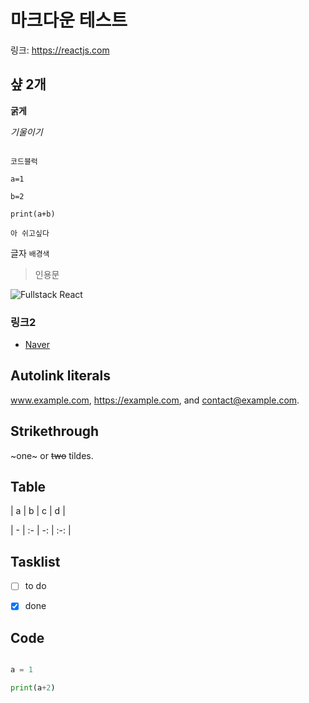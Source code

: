 # 마크다운 테스트

링크: https://reactjs.com



## 샾 2개



**굵게**



*기울이기*



```

코드블럭

a=1

b=2

print(a+b)

아 쉬고싶다

```



글자 `배경색`



> 인용문



![Fullstack React](https://dzxbosgk90qga.cloudfront.net/fit-in/504x658/n/20190131015240478_fullstack-react-cover-medium%402x.png)



### 링크2

- [Naver](https://naver.com)





## Autolink literals



www.example.com, https://example.com, and contact@example.com.



## Strikethrough



~one~ or ~~two~~ tildes.



## Table



| a | b | c | d |

| - | :- | -: | :-: |



## Tasklist



* [ ] to do

* [x] done





## Code

```python

a = 1

print(a+2)

```